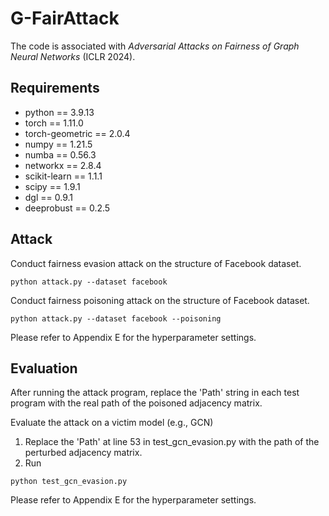 # G-FairAttack

The code is associated with *Adversarial Attacks on Fairness of Graph Neural Networks* (ICLR 2024).

## Requirements

- python == 3.9.13
- torch == 1.11.0
- torch-geometric == 2.0.4
- numpy == 1.21.5
- numba == 0.56.3
- networkx == 2.8.4
- scikit-learn == 1.1.1
- scipy == 1.9.1
- dgl == 0.9.1
- deeprobust == 0.2.5

## Attack
Conduct fairness evasion attack on the structure of Facebook dataset.
```
python attack.py --dataset facebook
```
Conduct fairness poisoning attack on the structure of Facebook dataset.
```
python attack.py --dataset facebook --poisoning
```
Please refer to Appendix E for the hyperparameter settings.

## Evaluation
After running the attack program, replace the 'Path' string in each test program with the real path of the poisoned adjacency matrix.

Evaluate the attack on a victim model (e.g., GCN)

1. Replace the 'Path' at line 53 in test_gcn_evasion.py with the path of the perturbed adjacency matrix.
2. Run
```
python test_gcn_evasion.py
```
Please refer to Appendix E for the hyperparameter settings.
